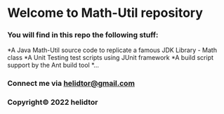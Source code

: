 # Welcome to Math-Util repository
### You will find in this repo the following stuff:

*A Java Math-Util source code to replicate a famous JDK Library - Math class
*A Unit Testing test scripts using JUnit framework
*A build script support by the Ant build tool
*...

### Connect me via helidtor@gmail.com

### Copyright&#169; 2022 helidtor